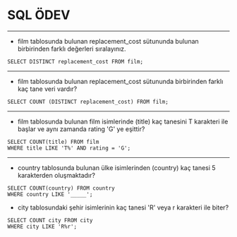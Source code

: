# SQL ÖDEV
-----------------------------------
* film tablosunda bulunan replacement_cost sütununda bulunan birbirinden farklı değerleri sıralayınız.
```
SELECT DISTINCT replacement_cost FROM film;

```

-------------------------------------
* film tablosunda bulunan replacement_cost sütununda birbirinden farklı kaç tane veri vardır?
```
SELECT COUNT (DISTINCT replacement_cost) FROM film;
```
-------------------------------------
* film tablosunda bulunan film isimlerinde (title) kaç tanesini T karakteri ile başlar ve aynı zamanda rating 'G' ye eşittir?
```
SELECT COUNT(title) FROM film
WHERE title LIKE 'T%' AND rating = 'G';
```
-------------------------------------
* country tablosunda bulunan ülke isimlerinden (country) kaç tanesi 5 karakterden oluşmaktadır?
```
SELECT COUNT(country) FROM country
WHERE country LIKE '_____';

```
* city tablosundaki şehir isimlerinin kaç tanesi 'R' veya r karakteri ile biter?
```
SELECT COUNT city FROM city 
WHERE city LIKE 'R%r';
```